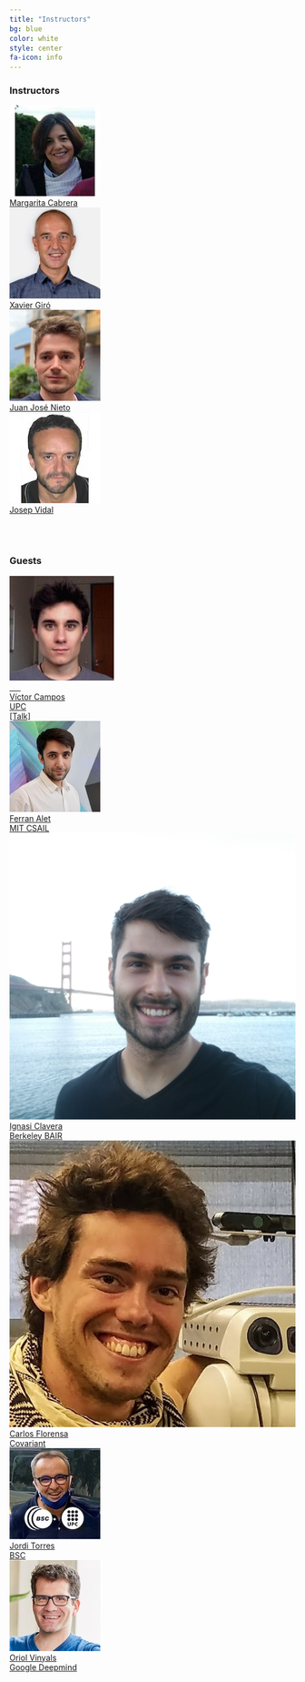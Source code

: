 ```yaml
---
title: "Instructors"
bg: blue
color: white
style: center
fa-icon: info
---
```


### Instructors 

<div class="author">
    <a href="https://spcom.upc.edu/en/people/margarita-cabrera-bean" target="_blank">
      <div class="authorphoto"><img src="img/instructors/MargaCabrera-160x160.jpg"></div>
      <div>Margarita Cabrera</div>
    </a>
</div>



<div class="author">
    <a href="https://imatge.upc.edu/web/people/xavier-giro" target="_blank">
      <div class="authorphoto"><img src="img/instructors/XaviGiro-160x160.jpg"></div>
      <div>Xavier Giró</div>
    </a>
</div>

<div class="author">
    <a href="https://www.linkedin.com/in/juan-jose-nieto-salas/" target="_blank">
      <div class="authorphoto"><img src="img/instructors/JuanjoNieto-160x160.jpg"></div>
      <div>Juan José Nieto</div>
    </a>
</div>

<div class="author">
<a href="https://spcom.upc.edu/en/people/jose-vidal-manzano" target="_blank">
   <div class="authorphoto"><img src="img/instructors/JosepVidal-160x160.jpg"></div>
   <div>Josep Vidal</div>
</a>
</div>

<br><br>

### Guests 

<div class="author">
    <a href="https://www.linkedin.com/in/victor-campos-camunez/" target="_blank">
      <div class="authorphoto"><img src="img/instructors/VictorCampos-160x160.jpg"></div>
      <div>Víctor Campos</div>
        <div>UPC</div>
        <div><a href="https://youtu.be/rZRNHJ_15Bo">[Talk]</div>
    </a>
</div>


<div class="author">
    <a href="https://alet-etal.com" target="_blank">
      <div class="authorphoto"><img src="img/guests/FerranAlet-160x160.jpg"></div>
      <div>Ferran Alet</div>
      <div><a href="https://www.csail.mit.edu/">MIT CSAIL</a></div>
    </a>
</div>

<div class="author">
    <a href="https://iclavera.github.io/" target="_blank">
      <div class="authorphoto"><img src="img/guests/IgnasiClavera-160x160.jpg"></div>
      <div>Ignasi Clavera</div>
      <div><a href="https://bair.berkeley.edu/">Berkeley BAIR</a></div>
    </a>
</div>

<div class="author">
    <a href="https://sites.google.com/view/carlosflorensa" target="_blank">
      <div class="authorphoto"><img src="img/guests/CarlosFlorensa-160x160.jpg"></div>
      <div>Carlos Florensa</div>
      <div><a href="https://covariant.ai/">Covariant</a></div>
    </a>
</div>

<div class="author">
    <a href="https://torres.ai/" target="_blank">
      <div class="authorphoto"><img src="img/instructors/JordiTorres-160x160.jpg"></div>
      <div>Jordi Torres</div>
      <div><a href="https://bsc.es/">BSC</a></div>
    </a>
</div>

<div class="author">
      <div class="authorphoto"><img src="img/guests/OriolVinyals-160x160.jpg"></div>
      <div><a href="https://research.google.com/pubs/OriolVinyals.html" target="_blank">Oriol Vinyals</a></div>
      <div><a href="https://deepmind.com/">Google Deepmind</a></div>
</div>
